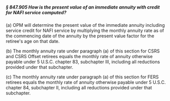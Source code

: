 ##### § 847.905 How is the present value of an immediate annuity with credit for NAFI service computed? #####

(a) OPM will determine the present value of the immediate annuity including service credit for NAFI service by multiplying the monthly annuity rate as of the commencing date of the annuity by the present value factor for the retiree's age on that date.

(b) The monthly annuity rate under paragraph (a) of this section for CSRS and CSRS Offset retirees equals the monthly rate of annuity otherwise payable under 5 U.S.C. chapter 83, subchapter III, including all reductions provided under that subchapter.

(c) The monthly annuity rate under paragraph (a) of this section for FERS retirees equals the monthly rate of annuity otherwise payable under 5 U.S.C. chapter 84, subchapter II, including all reductions provided under that subchapter.